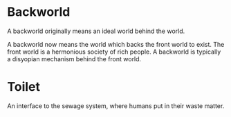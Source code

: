 # Backworld

A backworld originally means an ideal world behind the world.

A backworld now means the world which backs the front world to exist. The front world is a hermonious society of rich people. A backworld is typically a disyopian mechanism behind the front world.

# Toilet

An interface to the sewage system, where humans put in their waste matter.
